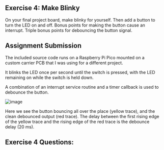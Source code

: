 ## Exercise 4: Make Blinky

On your final project board, make blinky for yourself. Then add a button to turn the LED on and off. Bonus points for making the button cause an interrupt. Triple bonus points for debouncing the button signal.

## Assignment Submission

The included source code runs on a Raspberry Pi Pico mounted on a custom carrier PCB that I was using for a different project.

It blinks the LED once per second until the switch is pressed, with the LED remaining on while the switch is held down.

A combination of an interrupt service routine and a timer callback is used to debounce the button.

![image](https://user-images.githubusercontent.com/5757591/146642191-5163ada7-58d9-4fa1-9e3b-800b77d27a5e.png)

Here we see the button bouncing all over the place (yellow trace), and the clean debounced output (red trace). The delay between the first rising edge of the yellow trace and the rising edge of the red trace is the debounce delay (20 ms).

## Exercise 4 Questions:


